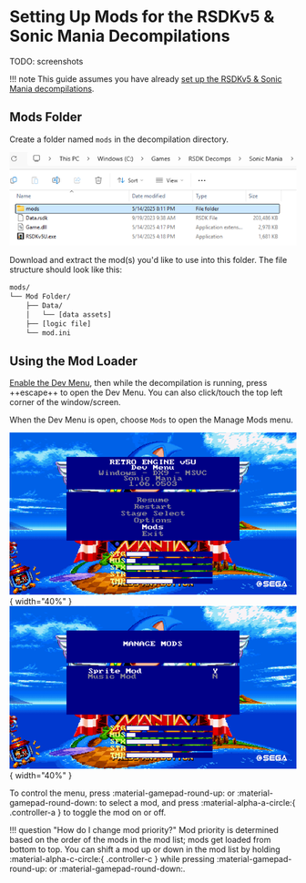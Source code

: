 # Setting Up Mods for the RSDKv5 & Sonic Mania Decompilations

TODO: screenshots

!!! note
    This guide assumes you have already [set up the RSDKv5 & Sonic Mania decompilations](Setup.md).

## Mods Folder

Create a folder named `mods` in the decompilation directory.

![mods](/assets/images/Windows/FileExplorer/SonicMania/ModSetup-mods.png)

Download and extract the mod(s) you'd like to use into this folder. The file structure should look like this:
```
mods/
└── Mod Folder/
    ├── Data/
    │   └── [data assets]
    ├── [logic file]
    └── mod.ini
```

## Using the Mod Loader

[Enable the Dev Menu](/RSDKv5/Overview/DevMenu.md#enabling), then while the decompilation is running, press ++escape++ to open the Dev Menu. You can also click/touch the top left corner of the window/screen.

When the Dev Menu is open, choose `Mods` to open the Manage Mods menu.

![Dev Menu](/assets/images/SonicMania/DevMenu/MainMenu-Decomp.png){ width="40%" } ![Mod List](/assets/images/SonicMania/DevMenu/Mods.png){ width="40%" }

To control the menu, press :material-gamepad-round-up: or :material-gamepad-round-down: to select a mod, and press :material-alpha-a-circle:{ .controller-a } to toggle the mod on or off.

!!! question "How do I change mod priority?"
    Mod priority is determined based on the order of the mods in the mod list; mods get loaded from bottom to top. You can shift a mod up or down in the mod list by holding :material-alpha-c-circle:{ .controller-c } while pressing :material-gamepad-round-up: or :material-gamepad-round-down:.